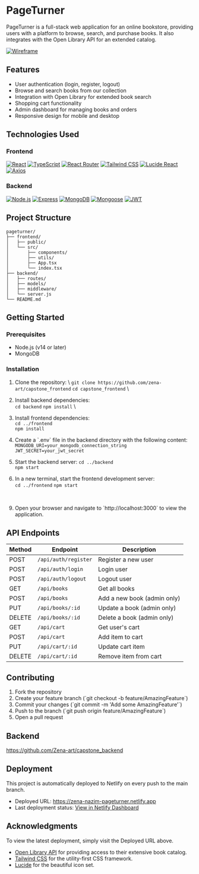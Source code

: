 # PageTurner

PageTurner is a full-stack web application for an online bookstore, providing users with a platform to browse, search, and purchase books. It also integrates with the Open Library API for an extended catalog.

[![Wireframe](images/logo.png)](https://your-project-homepage.com)

## Features

- User authentication (login, register, logout)
- Browse and search books from our collection
- Integration with Open Library for extended book search
- Shopping cart functionality
- Admin dashboard for managing books and orders
- Responsive design for mobile and desktop

## Technologies Used

### Frontend

<!-- MARKDOWN LINKS & IMAGES -->
[React.js]: https://img.shields.io/badge/React-20232A?style=for-the-badge&logo=react&logoColor=61DAFB
[React-url]: https://reactjs.org/
[TypeScript]: https://img.shields.io/badge/TypeScript-007ACC?style=for-the-badge&logo=typescript&logoColor=white
[TypeScript-url]: https://www.typescriptlang.org/
[React Router]: https://img.shields.io/badge/React_Router-CA4245?style=for-the-badge&logo=react-router&logoColor=white
[React Router-url]: https://reactrouter.com/
[Tailwind CSS]: https://img.shields.io/badge/Tailwind_CSS-38B2AC?style=for-the-badge&logo=tailwind-css&logoColor=white
[Tailwind-url]: https://tailwindcss.com/
[Lucide React]: https://img.shields.io/badge/Lucide_React-5E5E5E?style=for-the-badge&logo=lucide&logoColor=white
[Lucide-url]: https://lucide.dev/
[Axios]: https://img.shields.io/badge/Axios-671DDF?style=for-the-badge&logo=axios&logoColor=white
[Axios-url]: https://axios-http.com/
<!-- PROJECT SHIELDS -->
[![React][React.js]][React-url]
[![TypeScript][TypeScript]][TypeScript-url]
[![React Router][React Router]][React Router-url]
[![Tailwind CSS][Tailwind CSS]][Tailwind-url]
[![Lucide React][Lucide React]][Lucide-url]
[![Axios][Axios]][Axios-url]



### Backend
<!-- Backend Technologies -->
[![Node.js][Node.js]][Node-url]
[![Express][Express.js]][Express-url]
[![MongoDB][MongoDB]][MongoDB-url]
[![Mongoose][Mongoose.js]][Mongoose-url]
[![JWT][JWT]][JWT-url]

<!-- MARKDOWN LINKS & IMAGES -->
[Node.js]: https://img.shields.io/badge/Node.js-43853D?style=for-the-badge&logo=node.js&logoColor=white
[Node-url]: https://nodejs.org/
[Express.js]: https://img.shields.io/badge/Express.js-404D59?style=for-the-badge
[Express-url]: https://expressjs.com/
[MongoDB]: https://img.shields.io/badge/MongoDB-4EA94B?style=for-the-badge&logo=mongodb&logoColor=white
[MongoDB-url]: https://www.mongodb.com/
[Mongoose.js]: https://img.shields.io/badge/Mongoose-880000?style=for-the-badge&logo=mongoose&logoColor=white
[Mongoose-url]: https://mongoosejs.com/
[JWT]: https://img.shields.io/badge/JWT-000000?style=for-the-badge&logo=JSON%20web%20tokens&logoColor=white
[JWT-url]: https://jwt.io/

## Project Structure

```
pageturner/
├── frontend/
│   ├── public/
│   └── src/
│       ├── components/
│       ├── utils/
│       ├── App.tsx
│       └── index.tsx
├── backend/
│   ├── routes/
│   ├── models/
│   ├── middleware/
│   └── server.js
└── README.md
```

## Getting Started

### Prerequisites
- Node.js (v14 or later)
- MongoDB

### Installation

1. Clone the repository:
   \\
   ```git clone https://github.com/zena-art/capstone_frontend```
   ```cd capstone_frontend```
   \\

2. Install backend dependencies:
   \
   ```cd backend```
   ```npm install```
   \

3. Install frontend dependencies:
   <br>
   ```cd ../frontend```
   <br>
   ```npm install```
   <br>

5. Create a \`.env\` file in the backend directory with the following content:
   <br>
   ```MONGODB_URI=your_mongodb_connection_string```
   ```JWT_SECRET=your_jwt_secret```
   <br>

6. Start the backend server:
   ```cd ../backend```
   <br>
   ```npm start```
   <br>

8. In a new terminal, start the frontend development server:
   <br>
   ```cd ../frontend```
   ```npm start```
 <br>

9. Open your browser and navigate to \`http://localhost:3000\` to view the application.

## API Endpoints

| Method | Endpoint | Description |
|--------|----------|-------------|
| POST   | `/api/auth/register` | Register a new user |
| POST   | `/api/auth/login`    | Login user |
| POST   | `/api/auth/logout`   | Logout user |
| GET    | `/api/books`         | Get all books |
| POST   | `/api/books`         | Add a new book (admin only) |
| PUT    | `/api/books/:id`     | Update a book (admin only) |
| DELETE | `/api/books/:id`     | Delete a book (admin only) |
| GET    | `/api/cart`          | Get user's cart |
| POST   | `/api/cart`          | Add item to cart |
| PUT    | `/api/cart/:id`      | Update cart item |
| DELETE | `/api/cart/:id`      | Remove item from cart |
## Contributing

1. Fork the repository
2. Create your feature branch (\`git checkout -b feature/AmazingFeature\`)
3. Commit your changes (\`git commit -m 'Add some AmazingFeature'\`)
4. Push to the branch (\`git push origin feature/AmazingFeature\`)
5. Open a pull request

## Backend
https://github.com/Zena-art/capstone_backend


## Deployment

This project is automatically deployed to Netlify on every push to the main branch.

- Deployed URL: https://zena-nazim-pageturner.netlify.app
- Last deployment status: [View in Netlify Dashboard](https://zena-nazim-pageturner.netlify.app/)
## Acknowledgments



To view the latest deployment, simply visit the Deployed URL above.

- [Open Library API](https://openlibrary.org/developers/api) for providing access to their extensive book catalog.
- [Tailwind CSS](https://tailwindcss.com/) for the utility-first CSS framework.
- [Lucide](https://lucide.dev/) for the beautiful icon set.
